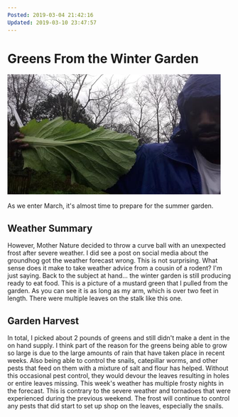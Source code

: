 ```yaml
---
Posted: 2019-03-04 21:42:16
Updated: 2019-03-10 23:47:57
---
```


# Greens From the Winter Garden

![Me holding mustard green leaf](/images/2019.03.04-20190228_071422_0.jpg)

As we enter March, it's almost time to prepare for the summer garden.

## Weather Summary

However, Mother Nature decided to throw a curve ball with an unexpected frost after severe weather. I
did see a post on social media about the groundhog got the weather forecast wrong. This is not surprising.
What sense does it make to take weather advice from a cousin of a rodent? I'm just saying. Back to the
subject at hand... the winter garden is still producing ready to eat food. This is a picture of a mustard
green that I pulled from the garden. As you can see it is as long as my arm, which is over two feet in
length. There were multiple leaves on the stalk like this one.

## Garden Harvest

In total, I picked about 2 pounds of greens
and still didn't make a dent in the on hand supply. I think part of the reason for the greens being able to
grow so large is due to the large amounts of rain that have taken place in recent weeks. Also being able to
control the snails, catepillar worms, and other pests that feed on them with a mixture of salt and flour
has helped. Without this occasional pest control, they would devour the leaves resulting in holes or entire
leaves missing. This week's weather has multiple frosty nights in the forecast. This is contrary to the
severe weather and tornadoes that were experienced during the previous weekend. The frost will continue to
control any pests that did start to set up shop on the leaves, especially the snails.
